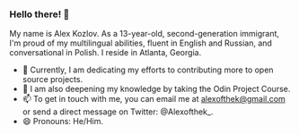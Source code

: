 ### Hello there! 👋

My name is Alex Kozlov. As a 13-year-old, second-generation immigrant, I'm proud of my multilingual abilities, fluent in English and Russian, and conversational in Polish. I reside in Atlanta, Georgia.

<!--
**alexkozlovm/alexkozlovm** is a ✨ _special_ ✨ repository because its `README.md` (this file) is displayed on my GitHub profile.
-->

- 🔭 Currently, I am dedicating my efforts to contributing more to open source projects.
- 🌱 I am also deepening my knowledge by taking the Odin Project Course.
- 📫 To get in touch with me, you can email me at alexofthek@gmail.com or send a direct message on Twitter: @Alexofthek_.
- 😄 Pronouns: He/Him.
